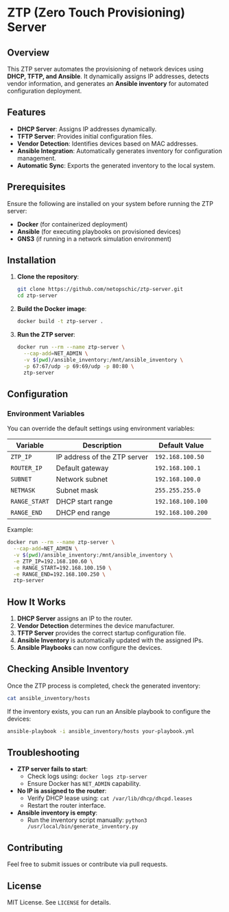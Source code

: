 # ZTP (Zero Touch Provisioning) Server

## Overview
This ZTP server automates the provisioning of network devices using **DHCP, TFTP, and Ansible**. It dynamically assigns IP addresses, detects vendor information, and generates an **Ansible inventory** for automated configuration deployment.

## Features
- **DHCP Server**: Assigns IP addresses dynamically.
- **TFTP Server**: Provides initial configuration files.
- **Vendor Detection**: Identifies devices based on MAC addresses.
- **Ansible Integration**: Automatically generates inventory for configuration management.
- **Automatic Sync**: Exports the generated inventory to the local system.

## Prerequisites
Ensure the following are installed on your system before running the ZTP server:
- **Docker** (for containerized deployment)
- **Ansible** (for executing playbooks on provisioned devices)
- **GNS3** (if running in a network simulation environment)

## Installation

1. **Clone the repository**:
   ```sh
   git clone https://github.com/netopschic/ztp-server.git
   cd ztp-server
   ```

2. **Build the Docker image**:
   ```sh
   docker build -t ztp-server .
   ```

3. **Run the ZTP server**:
   ```sh
   docker run --rm --name ztp-server \
     --cap-add=NET_ADMIN \
     -v $(pwd)/ansible_inventory:/mnt/ansible_inventory \
     -p 67:67/udp -p 69:69/udp -p 80:80 \
     ztp-server
   ```

## Configuration
### Environment Variables
You can override the default settings using environment variables:

| Variable | Description | Default Value |
|----------|-------------|---------------|
| `ZTP_IP` | IP address of the ZTP server | `192.168.100.50` |
| `ROUTER_IP` | Default gateway | `192.168.100.1` |
| `SUBNET` | Network subnet | `192.168.100.0` |
| `NETMASK` | Subnet mask | `255.255.255.0` |
| `RANGE_START` | DHCP start range | `192.168.100.100` |
| `RANGE_END` | DHCP end range | `192.168.100.200` |

Example:
```sh
docker run --rm --name ztp-server \
  --cap-add=NET_ADMIN \
  -v $(pwd)/ansible_inventory:/mnt/ansible_inventory \
  -e ZTP_IP=192.168.100.60 \
  -e RANGE_START=192.168.100.150 \
  -e RANGE_END=192.168.100.250 \
  ztp-server
```

## How It Works
1. **DHCP Server** assigns an IP to the router.
2. **Vendor Detection** determines the device manufacturer.
3. **TFTP Server** provides the correct startup configuration file.
4. **Ansible Inventory** is automatically updated with the assigned IPs.
5. **Ansible Playbooks** can now configure the devices.

## Checking Ansible Inventory
Once the ZTP process is completed, check the generated inventory:
```sh
cat ansible_inventory/hosts
```

If the inventory exists, you can run an Ansible playbook to configure the devices:
```sh
ansible-playbook -i ansible_inventory/hosts your-playbook.yml
```

## Troubleshooting
- **ZTP server fails to start**:
  - Check logs using: `docker logs ztp-server`
  - Ensure Docker has `NET_ADMIN` capability.
- **No IP is assigned to the router**:
  - Verify DHCP lease using: `cat /var/lib/dhcp/dhcpd.leases`
  - Restart the router interface.
- **Ansible inventory is empty**:
  - Run the inventory script manually: `python3 /usr/local/bin/generate_inventory.py`

## Contributing
Feel free to submit issues or contribute via pull requests.

## License
MIT License. See `LICENSE` for details.
